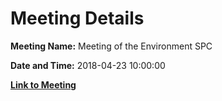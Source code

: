 # Meeting Details

**Meeting Name:** Meeting of the Environment SPC

**Date and Time:** 2018-04-23 10:00:00

**[Link to Meeting](https://www.limerick.ie/council/whats-on/meeting-environment-spc-23-April)**
